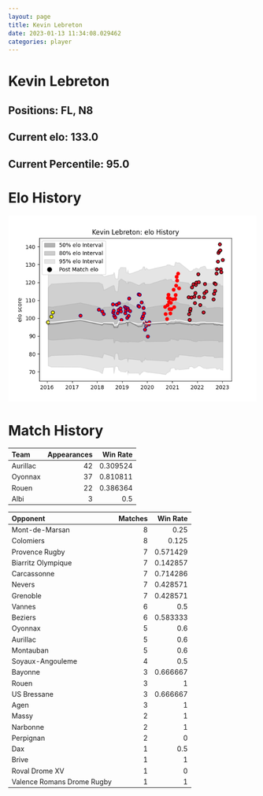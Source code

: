 ```yaml
---  
layout: page  
title: Kevin Lebreton  
date: 2023-01-13 11:34:08.029462  
categories: player  
---
```

# Kevin Lebreton

## Positions: FL, N8

## Current elo: 133.0

## Current Percentile: 95.0

# Elo History


![elo history](history_KevinLebreton.png)
# Match History


| Team     |   Appearances |   Win Rate |
|:---------|--------------:|-----------:|
| Aurillac |            42 |   0.309524 |
| Oyonnax  |            37 |   0.810811 |
| Rouen    |            22 |   0.386364 |
| Albi     |             3 |   0.5      |

| Opponent                   |   Matches |   Win Rate |
|:---------------------------|----------:|-----------:|
| Mont-de-Marsan             |         8 |   0.25     |
| Colomiers                  |         8 |   0.125    |
| Provence Rugby             |         7 |   0.571429 |
| Biarritz Olympique         |         7 |   0.142857 |
| Carcassonne                |         7 |   0.714286 |
| Nevers                     |         7 |   0.428571 |
| Grenoble                   |         7 |   0.428571 |
| Vannes                     |         6 |   0.5      |
| Beziers                    |         6 |   0.583333 |
| Oyonnax                    |         5 |   0.6      |
| Aurillac                   |         5 |   0.6      |
| Montauban                  |         5 |   0.6      |
| Soyaux-Angouleme           |         4 |   0.5      |
| Bayonne                    |         3 |   0.666667 |
| Rouen                      |         3 |   1        |
| US Bressane                |         3 |   0.666667 |
| Agen                       |         3 |   1        |
| Massy                      |         2 |   1        |
| Narbonne                   |         2 |   1        |
| Perpignan                  |         2 |   0        |
| Dax                        |         1 |   0.5      |
| Brive                      |         1 |   1        |
| Roval Drome XV             |         1 |   0        |
| Valence Romans Drome Rugby |         1 |   1        |
